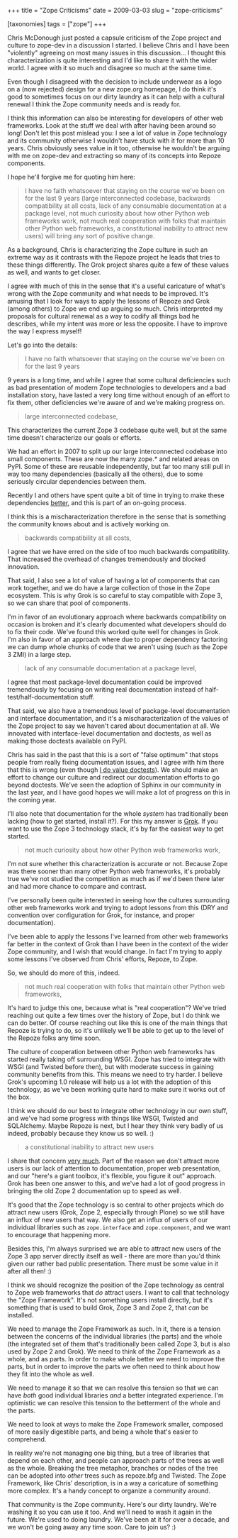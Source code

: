 +++
title = "Zope Criticisms"
date = 2009-03-03
slug = "zope-criticisms"

[taxonomies]
tags = ["zope"]
+++

Chris McDonough just posted a capsule criticism of the Zope project and
culture to zope-dev in a discussion I started. I believe Chris and I
have been "violently" agreeing on most many issues in this discussion...
I thought this characterization is quite interesting and I'd like to
share it with the wider world. I agree with it so much and disagree so
much at the same time.

Even though I disagreed with the decision to include underwear as a logo
on a (now rejected) design for a new zope.org homepage, I do think it's
good to sometimes focus on our dirty laundry as it can help with a
cultural renewal I think the Zope community needs and is ready for.

I think this information can also be interesting for developers of other
web frameworks. Look at the stuff we deal with after having been around
so long! Don't let this post mislead you: I see a lot of value in Zope
technology and its community otherwise I wouldn't have stuck with it for
more than 10 years. Chris obviously sees value in it too, otherwise he
wouldn't be arguing with me on zope-dev and extracting so many of its
concepts into Repoze components.

I hope he'll forgive me for quoting him here:

> I have no faith whatsoever that staying on the course we've been on
> for the last 9 years (large interconnected codebase, backwards
> compatibility at all costs, lack of any consumable documentation at a
> package level, not much curiosity about how other Python web
> frameworks work, not much real cooperation with folks that maintain
> other Python web frameworks, a constitutional inability to attract new
> users) will bring any sort of positive change.

As a background, Chris is characterizing the Zope culture in such an
extreme way as it contrasts with the Repoze project he leads that tries
to these things differently. The Grok project shares quite a few of
these values as well, and wants to get closer.

I agree with much of this in the sense that it's a useful caricature of
what's wrong with the Zope community and what needs to be improved. It's
amusing that I look for ways to apply the lessons of Repoze and Grok
(among others) to Zope we end up arguing so much. Chris interpreted my
proposals for cultural renewal as a way to codify all things bad he
describes, while my intent was more or less the opposite. I have to
improve the way I express myself!

Let's go into the details:

> I have no faith whatsoever that staying on the course we've been on
> for the last 9 years

9 years is a long time, and while I agree that some cultural
deficiencies such as bad presentation of modern Zope technologies to
developers and a bad installation story, have lasted a very long time
without enough of an effort to fix them, other deficiencies we're aware
of and we're making progress on.

> large interconnected codebase,

This characterizes the current Zope 3 codebase quite well, but at the
same time doesn't characterize our goals or efforts.

We had an effort in 2007 to split up our large interconnected codebase
into small components. These are now the many zope.\* and related areas
on PyPI. Some of these are reusable independently, but far too many
still pull in way too many dependencies (basically all the others), due
to some seriously circular dependencies between them.

Recently I and others have spent quite a bit of time in trying to make
these dependencies
[better](http://faassen.n--tree.net/blog/view/weblog/2009/01/29/0), and
this is part of an on-going process.

I think this is a mischaracterization therefore in the sense that is
something the community knows about and is actively working on.

> backwards compatibility at all costs,

I agree that we have erred on the side of too much backwards
compatibility. That increased the overhead of changes tremendously and
blocked innovation.

That said, I also see a lot of value of having a lot of components that
can work together, and we do have a large collection of those in the
Zope ecosystem. This is why Grok is so careful to stay compatible with
Zope 3, so we can share that pool of components.

I'm in favor of an evolutionary approach where backwards compatibility
on occasion is broken and it's clearly documented what developers should
do to fix their code. We've found this worked quite well for changes in
Grok. I'm also in favor of an approach where due to proper dependency
factoring we can dump whole chunks of code that we aren't using (such as
the Zope 3 ZMI) in a large step.

> lack of any consumable documentation at a package level,

I agree that most package-level documentation could be improved
tremendously by focusing on writing real documentation instead of
half-test/half-documentation stuff.

That said, we also have a tremendous level of package-level
documentation and interface documentation, and it's a
mischaracterization of the values of the Zope project to say we haven't
cared about documentation at all. We innovated with interface-level
documentation and doctests, as well as making those doctests available
on PyPI.

Chris has said in the past that this is a sort of "false optimum" that
stops people from really fixing documentation issues, and I agree with
him there that this is wrong (even though [I do value
doctests](http://faassen.n--tree.net/blog/view/weblog/2008/12/01/0)). We
should make an effort to change our culture and redirect our
documentation efforts to go beyond doctests. We've seen the adoption of
Sphinx in our community in the last year, and I have good hopes we will
make a lot of progress on this in the coming year.

I'll also note that documentation for the whole _system_ has
traditionally been lacking (how to get started, install it?). For this
my answer is [Grok](http://grok.zope.org/). If you want to use the Zope
3 technology stack, it's by far the easiest way to get started.

> not much curiosity about how other Python web frameworks work,

I'm not sure whether this characterization is accurate or not. Because
Zope was there sooner than many other Python web frameworks, it's
probably true we've not studied the competition as much as if we'd been
there later and had more chance to compare and contrast.

I've personally been quite interested in seeing how the cultures
surrounding other web frameworks work and trying to adopt lessons from
this (DRY and convention over configuration for Grok, for instance, and
proper documentation).

I've been able to apply the lessons I've learned from other web
frameworks far better in the context of Grok than I have been in the
context of the wider Zope community, and I wish that would change. In
fact I'm trying to apply some lessons I've observed from Chris' efforts,
Repoze, to Zope.

So, we should do more of this, indeed.

> not much real cooperation with folks that maintain other Python web
> frameworks,

It's hard to judge this one, because what is "real cooperation"? We've
tried reaching out quite a few times over the history of Zope, but I do
think we can do better. Of course reaching out like this is one of the
main things that Repoze is trying to do, so it's unlikely we'll be able
to get up to the level of the Repoze folks any time soon.

The culture of cooperation between other Python web frameworks has
started really taking off surrounding WSGI. Zope has tried to integrate
with WSGI (and Twisted before then), but with moderate success in
gaining community benefits from this. This means we need to try harder.
I believe Grok's upcoming 1.0 release will help us a lot with the
adoption of this technology, as we've been working quite hard to make
sure it works out of the box.

I think we should do our best to integrate other technology in our own
stuff, and we've had some progress with things like WSGI, Twisted and
SQLAlchemy. Maybe Repoze is next, but I hear they think very badly of us
indeed, probably because they know us so well. :)

> a constitutional inability to attract new users

I share that concern [very
much](http://faassen.n--tree.net/blog/view/weblog/2005/04/06/0). Part of
the reason we don't attract more users is our lack of attention to
documentation, proper web presentation, and our "here's a giant toolbox,
it's flexible, you figure it out" approach. Grok has been one answer to
this, and we've had a lot of good progress in bringing the old Zope 2
documentation up to speed as well.

It's good that the Zope technology is so central to other projects which
do attract new users (Grok, Zope 2, especially through Plone) so we
still have an influx of new users that way. We also get an influx of
users of our individual libraries such as `zope.interface` and
`zope.component`, and we want to encourage that happening more.

Besides this, I'm always surprised we are able to attract new users of
the Zope 3 app server directly itself as well - there are more than
you'd think given our rather bad public presentation. There must be some
value in it after all then! :)

I think we should recognize the position of the Zope technology as
central to Zope web frameworks that _do_ attract users. I want to call
that technology the "Zope Framework". It's not something users install
directly, but it's something that is used to build Grok, Zope 3 and Zope
2, that _can_ be installed.

We need to manage the Zope Framework as such. In it, there is a tension
between the concerns of the individual libraries (the parts) and the
whole (the integrated set of them that's traditionally been called Zope
3, but is also used by Zope 2 and Grok). We need to think of the Zope
Framework as a whole, and as parts. In order to make whole better we
need to improve the parts, but in order to improve the parts we often
need to think about how they fit into the whole as well.

We need to manage it so that we can resolve this tension so that we can
have _both_ good individual libraries _and_ a better integrated
experience. I'm optimistic we can resolve this tension to the betterment
of the whole and the parts.

We need to look at ways to make the Zope Framework smaller, composed of
more easily digestible parts, and being a whole that's easier to
comprehend.

In reality we're not managing one big thing, but a tree of libraries
that depend on each other, and people can approach parts of the trees as
well as the whole. Breaking the tree metaphor, branches or nodes of the
tree can be adopted into _other_ trees such as repoze.bfg and Twisted.
The Zope Framework, like Chris' description, is in a way a caricature of
something more complex. It's a handy concept to organize a community
around.

That community is the Zope community. Here's our dirty laundry. We're
washing it so you can use it too. And we'll need to wash it again in the
future. We're used to doing laundry. We've been at it for over a decade,
and we won't be going away any time soon. Care to join us? :)

